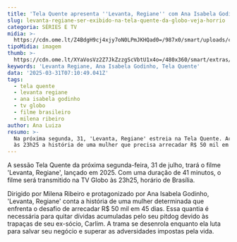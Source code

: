 ```yaml
---
title: 'Tela Quente apresenta ''Levanta, Regiane'' com Ana Isabela Godinho nesta segunda'
slug: levanta-regiane-ser-exibido-na-tela-quente-da-globo-veja-horrio
categoria: SÉRIES E TV
midia: >-
  https://cdn.ome.lt/Z4BdgH9cj4xjy7oN0LPmJKHQad0=/987x0/smart/uploads/conteudo/fotos/telaquente_llcLZ0K.jpg
tipoMidia: imagem
thumb: >-
  https://cdn.ome.lt/XYaVosVz2Z7JkZzzgScVbtU1x4o=/480x360/smart/extras/conteudos/telaquente_7MSALwW.jpg
keywords: 'Levanta Regiane, Ana Isabela Godinho, Tela Quente'
data: '2025-03-31T07:10:49.041Z'
tags:
  - tela quente
  - levanta regiane
  - ana isabela godinho
  - tv globo
  - filme brasileiro
  - milena ribeiro
author: Ana Luiza
resumo: >-
  Na próxima segunda, 31, 'Levanta, Regiane' estreia na Tela Quente. Acompanhe
  às 23h25 a história de uma mulher que precisa arrecadar R$ 50 mil em 45 dias.
---
```


A sessão Tela Quente da próxima segunda-feira, 31 de julho, trará o filme 'Levanta, Regiane', lançado em 2025. Com uma duração de 41 minutos, o filme será transmitido na TV Globo às 23h25, horário de Brasília.

Dirigido por Milena Ribeiro e protagonizado por Ana Isabela Godinho, 'Levanta, Regiane' conta a história de uma mulher determinada que enfrenta o desafio de arrecadar R$ 50 mil em 45 dias. Essa quantia é necessária para quitar dívidas acumuladas pelo seu pitdog devido às trapaças de seu ex-sócio, Carlim. A trama se desenrola enquanto ela luta para salvar seu negócio e superar as adversidades impostas pela vida.
